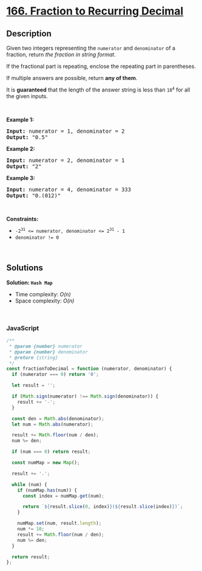 # [166. Fraction to Recurring Decimal](https://leetcode.com/problems/fraction-to-recurring-decimal)

## Description

<div class="elfjS" data-track-load="description_content"><p>Given two integers representing the <code>numerator</code> and <code>denominator</code> of a fraction, return <em>the fraction in string format</em>.</p>

<p>If the fractional part is repeating, enclose the repeating part in parentheses.</p>

<p>If multiple answers are possible, return <strong>any of them</strong>.</p>

<p>It is <strong>guaranteed</strong> that the length of the answer string is less than <code>10<sup>4</sup></code> for all the given inputs.</p>

<p>&nbsp;</p>
<p><strong class="example">Example 1:</strong></p>

<pre><strong>Input:</strong> numerator = 1, denominator = 2
<strong>Output:</strong> "0.5"
</pre>

<p><strong class="example">Example 2:</strong></p>

<pre><strong>Input:</strong> numerator = 2, denominator = 1
<strong>Output:</strong> "2"
</pre>

<p><strong class="example">Example 3:</strong></p>

<pre><strong>Input:</strong> numerator = 4, denominator = 333
<strong>Output:</strong> "0.(012)"
</pre>

<p>&nbsp;</p>
<p><strong>Constraints:</strong></p>

<ul>
	<li><code>-2<sup>31</sup> &lt;=&nbsp;numerator, denominator &lt;= 2<sup>31</sup> - 1</code></li>
	<li><code>denominator != 0</code></li>
</ul>
</div>

<p>&nbsp;</p>

## Solutions

**Solution: `Hash Map`**

- Time complexity: <em>O(n)</em>
- Space complexity: <em>O(n)</em>

<p>&nbsp;</p>

### **JavaScript**

```js
/**
 * @param {number} numerator
 * @param {number} denominator
 * @return {string}
 */
const fractionToDecimal = function (numerator, denominator) {
  if (numerator === 0) return '0';

  let result = '';

  if (Math.sign(numerator) !== Math.sign(denominator)) {
    result += '-';
  }

  const den = Math.abs(denominator);
  let num = Math.abs(numerator);

  result += Math.floor(num / den);
  num %= den;

  if (num === 0) return result;

  const numMap = new Map();

  result += '.';

  while (num) {
    if (numMap.has(num)) {
      const index = numMap.get(num);

      return `${result.slice(0, index)}(${result.slice(index)})`;
    }

    numMap.set(num, result.length);
    num *= 10;
    result += Math.floor(num / den);
    num %= den;
  }

  return result;
};
```
